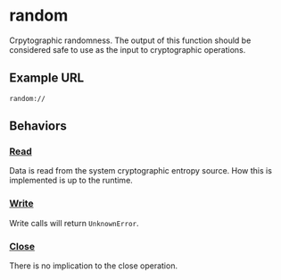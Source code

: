 # random

Crpytographic randomness. The output of this function should be considered safe
to use as the input to cryptographic operations.

## Example URL

```
random://
```

## Behaviors

### [Read](https://github.com/CommonWA/cwa-spec/blob/master/ns/resource.md#read)

Data is read from the system cryptographic entropy source. How this is implemented is up to the runtime.

### [Write](https://github.com/CommonWA/cwa-spec/blob/master/ns/resource.md#write)

Write calls will return `UnknownError`.

### [Close](https://github.com/CommonWA/cwa-spec/blob/master/ns/resource.md#close)

There is no implication to the close operation.
